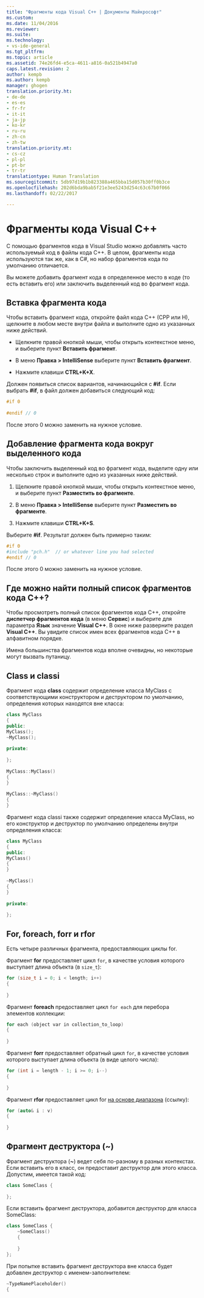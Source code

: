 ```yaml
---
title: "Фрагменты кода Visual C++ | Документы Майкрософт"
ms.custom: 
ms.date: 11/04/2016
ms.reviewer: 
ms.suite: 
ms.technology:
- vs-ide-general
ms.tgt_pltfrm: 
ms.topic: article
ms.assetid: 74e26fd4-e5ca-4611-a816-0a521b4947a0
caps.latest.revision: 2
author: kempb
ms.author: kempb
manager: ghogen
translation.priority.ht:
- de-de
- es-es
- fr-fr
- it-it
- ja-jp
- ko-kr
- ru-ru
- zh-cn
- zh-tw
translation.priority.mt:
- cs-cz
- pl-pl
- pt-br
- tr-tr
translationtype: Human Translation
ms.sourcegitcommit: 5db97d19b1b823388a465bba15d057b30ff0b3ce
ms.openlocfilehash: 202d6bda9bab5f21e3ee5243d254c63c67b0f066
ms.lasthandoff: 02/22/2017

---
```

# <a name="visual-c-code-snippets"></a>Фрагменты кода Visual C++
С помощью фрагментов кода в Visual Studio можно добавлять часто используемый код в файлы кода C++. В целом, фрагменты кода используются так же, как в C#, но набор фрагментов кода по умолчанию отличается.  
  
 Вы можете добавить фрагмент кода в определенное место в коде (то есть вставить его) или заключить выделенный код во фрагмент кода.  
  
## <a name="inserting-a-code-snippet"></a>Вставка фрагмента кода  
 Чтобы вставить фрагмент кода, откройте файл кода C++ (CPP или H), щелкните в любом месте внутри файла и выполните одно из указанных ниже действий.  
  
-   Щелкните правой кнопкой мыши, чтобы открыть контекстное меню, и выберите пункт **Вставить фрагмент**.  
  
-   В меню **Правка > IntelliSense** выберите пункт **Вставить фрагмент**.  
  
-   Нажмите клавиши **CTRL+K+X**.  
  
 Должен появиться список вариантов, начинающийся с **#if**. Если выбрать **#if**, в файл должен добавиться следующий код:  
  
```cpp  
#if 0  
  
#endif // 0  
```  
  
 После этого 0 можно заменить на нужное условие.  
  
## <a name="using-a-code-snippet-to-surround-selected-code"></a>Добавление фрагмента кода вокруг выделенного кода  
 Чтобы заключить выделенный код во фрагмент кода, выделите одну или несколько строк и выполните одно из указанных ниже действий.  
  
1.  Щелкните правой кнопкой мыши, чтобы открыть контекстное меню, и выберите пункт **Разместить во фрагменте**.  
  
2.  В меню **Правка > IntelliSense** выберите пункт **Разместить во фрагменте**.  
  
3.  Нажмите клавиши **CTRL+K+S**.  
  
 Выберите **#if**. Результат должен быть примерно таким:  
  
```cpp  
#if 0  
#include "pch.h"  // or whatever line you had selected  
#endif // 0  
```  
  
 После этого 0 можно заменить на нужное условие.  
  
## <a name="where-can-i-find-a-complete-list-of-the-c-code-snippets"></a>Где можно найти полный список фрагментов кода C++?  
 Чтобы просмотреть полный список фрагментов кода C++, откройте **диспетчер фрагментов кода** (в меню **Сервис**) и выберите для параметра **Язык** значение **Visual C++**. В окне ниже разверните раздел **Visual C++**. Вы увидите список имен всех фрагментов кода C++ в алфавитном порядке.  
  
 Имена большинства фрагментов кода вполне очевидны, но некоторые могут вызвать путаницу.  
  
## <a name="class-vs-classi"></a>Class и classi  
 Фрагмент кода **class** содержит определение класса MyClass с соответствующими конструктором и деструктором по умолчанию, определения которых находятся вне класса:  
  
```cpp  
class MyClass  
{  
public:  
MyClass();  
~MyClass();  
  
private:  
  
};  
  
MyClass::MyClass()  
{  
}  
  
MyClass::~MyClass()  
{  
}  
```  
  
 Фрагмент кода classi также содержит определение класса MyClass, но его конструктор и деструктор по умолчанию определены внутри определения класса:  
  
```cpp  
class MyClass  
{  
public:  
MyClass()  
{  
}  
  
~MyClass()  
{  
}  
  
private:  
  
};  
```  
  
## <a name="for-vs-foreach-vs-forr-vs-rfor"></a>For, foreach, forr и rfor  
 Есть четыре различных фрагмента, предоставляющих циклы for.  
  
 Фрагмент **for** предоставляет цикл `for`, в качестве условия которого выступает длина объекта (в `size_t`):  
  
```cpp  
for (size_t i = 0; i < length; i++)  
{  
  
}  
```  
  
 Фрагмент **foreach** предоставляет цикл `for each` для перебора элементов коллекции:  
  
```cpp  
for each (object var in collection_to_loop)  
{  
  
}  
```  
  
 Фрагмент **forr** предоставляет обратный цикл `for`, в качестве условия которого выступает длина объекта (в виде целого числа):  
  
```cpp  
for (int i = length - 1; i >= 0; i--)  
{  
  
}  
```  
  
 Фрагмент **rfor** предоставляет цикл for [на основе диапазона](/visual-cpp/cpp/range-based-for-statement-cpp) (ссылку):  
  
```cpp  
for (auto& i : v)  
{  
  
}  
```  
  
## <a name="the-destructor-snippet-"></a>Фрагмент деструктора (~)  
 Фрагмент деструктора (**~**) ведет себя по-разному в разных контекстах. Если вставить его в класс, он предоставит деструктор для этого класса. Допустим, имеется такой код:  
  
```cpp  
class SomeClass {  
  
};  
```  
  
 Если вставить фрагмент деструктора, добавится деструктор для класса SomeClass:  
  
```cpp  
class SomeClass {  
    ~SomeClass()  
    {  
  
    }  
};  
```  
  
 При попытке вставить фрагмент деструктора вне класса будет добавлен деструктор с именем-заполнителем:  
  
```cpp  
~TypeNamePlaceholder()  
{  
  
```

